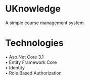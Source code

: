 # UKnowledge
A simple course management system.

# Technologies
•	Asp.Net Core 3.1 <br/>
•	Entity Framework Core <br/>
•	Identity <br/>
•	Role Based Authorization

